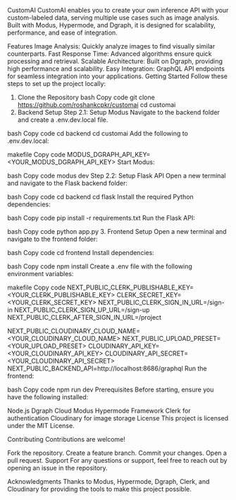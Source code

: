 CustomAI
CustomAI enables you to create your own inference API with your custom-labeled data, serving multiple use cases such as image analysis. Built with Modus, Hypermode, and Dgraph, it is designed for scalability, performance, and ease of integration.

Features
Image Analysis: Quickly analyze images to find visually similar counterparts.
Fast Response Time: Advanced algorithms ensure quick processing and retrieval.
Scalable Architecture: Built on Dgraph, providing high performance and scalability.
Easy Integration: GraphQL API endpoints for seamless integration into your applications.
Getting Started
Follow these steps to set up the project locally:

1. Clone the Repository
bash
Copy code
git clone https://github.com/roshankcpkr/customai
cd customai
2. Backend Setup
Step 2.1: Setup Modus
Navigate to the backend folder and create a .env.dev.local file.

bash
Copy code
cd backend
cd customai
Add the following to .env.dev.local:

makefile
Copy code
MODUS_DGRAPH_API_KEY=<YOUR_MODUS_DGRAPH_API_KEY>
Start Modus:

bash
Copy code
modus dev
Step 2.2: Setup Flask API
Open a new terminal and navigate to the Flask backend folder:

bash
Copy code
cd backend
cd flask
Install the required Python dependencies:

bash
Copy code
pip install -r requirements.txt
Run the Flask API:

bash
Copy code
python app.py
3. Frontend Setup
Open a new terminal and navigate to the frontend folder:

bash
Copy code
cd frontend
Install dependencies:

bash
Copy code
npm install
Create a .env file with the following environment variables:

makefile
Copy code
NEXT_PUBLIC_CLERK_PUBLISHABLE_KEY=<YOUR_CLERK_PUBLISHABLE_KEY>
CLERK_SECRET_KEY=<YOUR_CLERK_SECRET_KEY>
NEXT_PUBLIC_CLERK_SIGN_IN_URL=/sign-in
NEXT_PUBLIC_CLERK_SIGN_UP_URL=/sign-up
NEXT_PUBLIC_CLERK_AFTER_SIGN_IN_URL=/project

NEXT_PUBLIC_CLOUDINARY_CLOUD_NAME=<YOUR_CLOUDINARY_CLOUD_NAME>
NEXT_PUBLIC_UPLOAD_PRESET=<YOUR_UPLOAD_PRESET>
CLOUDINARY_API_KEY=<YOUR_CLOUDINARY_API_KEY>
CLOUDINARY_API_SECRET=<YOUR_CLOUDINARY_API_SECRET>
NEXT_PUBLIC_BACKEND_API=http://localhost:8686/graphql
Run the frontend:

bash
Copy code
npm run dev
Prerequisites
Before starting, ensure you have the following installed:

Node.js
Dgraph Cloud
Modus Hypermode Framework
Clerk for authentication
Cloudinary for image storage
License
This project is licensed under the MIT License.

Contributing
Contributions are welcome!

Fork the repository.
Create a feature branch.
Commit your changes.
Open a pull request.
Support
For any questions or support, feel free to reach out by opening an issue in the repository.

Acknowledgments
Thanks to Modus, Hypermode, Dgraph, Clerk, and Cloudinary for providing the tools to make this project possible.

